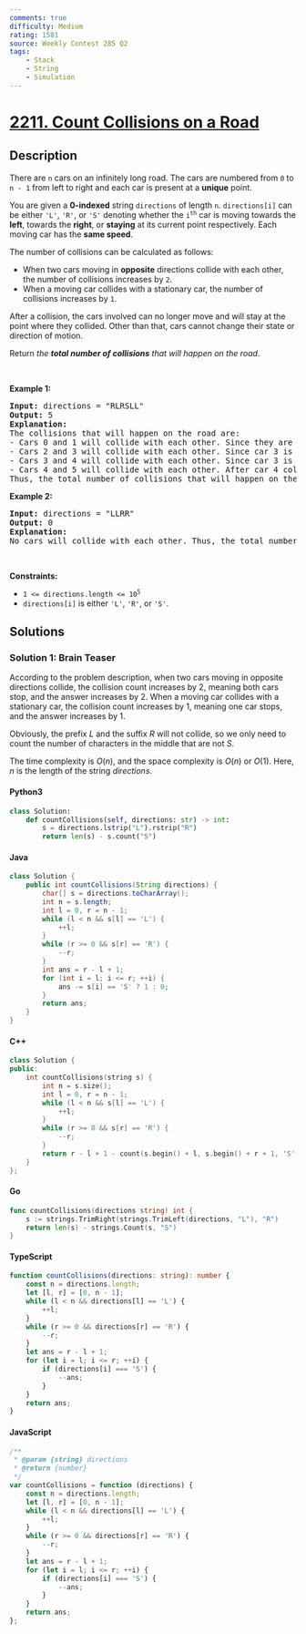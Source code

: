 ```yaml
---
comments: true
difficulty: Medium
rating: 1581
source: Weekly Contest 285 Q2
tags:
    - Stack
    - String
    - Simulation
---
```


<!-- problem:start -->

# [2211. Count Collisions on a Road](https://leetcode.com/problems/count-collisions-on-a-road)

## Description

<!-- description:start -->

<p>There are <code>n</code> cars on an infinitely long road. The cars are numbered from <code>0</code> to <code>n - 1</code> from left to right and each car is present at a <strong>unique</strong> point.</p>

<p>You are given a <strong>0-indexed</strong> string <code>directions</code> of length <code>n</code>. <code>directions[i]</code> can be either <code>&#39;L&#39;</code>, <code>&#39;R&#39;</code>, or <code>&#39;S&#39;</code> denoting whether the <code>i<sup>th</sup></code> car is moving towards the <strong>left</strong>, towards the <strong>right</strong>, or <strong>staying</strong> at its current point respectively. Each moving car has the <strong>same speed</strong>.</p>

<p>The number of collisions can be calculated as follows:</p>

<ul>
	<li>When two cars moving in <strong>opposite</strong> directions collide with each other, the number of collisions increases by <code>2</code>.</li>
	<li>When a moving car collides with a stationary car, the number of collisions increases by <code>1</code>.</li>
</ul>

<p>After a collision, the cars involved can no longer move and will stay at the point where they collided. Other than that, cars cannot change their state or direction of motion.</p>

<p>Return <em>the <strong>total number of collisions</strong> that will happen on the road</em>.</p>

<p>&nbsp;</p>
<p><strong class="example">Example 1:</strong></p>

<pre>
<strong>Input:</strong> directions = &quot;RLRSLL&quot;
<strong>Output:</strong> 5
<strong>Explanation:</strong>
The collisions that will happen on the road are:
- Cars 0 and 1 will collide with each other. Since they are moving in opposite directions, the number of collisions becomes 0 + 2 = 2.
- Cars 2 and 3 will collide with each other. Since car 3 is stationary, the number of collisions becomes 2 + 1 = 3.
- Cars 3 and 4 will collide with each other. Since car 3 is stationary, the number of collisions becomes 3 + 1 = 4.
- Cars 4 and 5 will collide with each other. After car 4 collides with car 3, it will stay at the point of collision and get hit by car 5. The number of collisions becomes 4 + 1 = 5.
Thus, the total number of collisions that will happen on the road is 5. 
</pre>

<p><strong class="example">Example 2:</strong></p>

<pre>
<strong>Input:</strong> directions = &quot;LLRR&quot;
<strong>Output:</strong> 0
<strong>Explanation:</strong>
No cars will collide with each other. Thus, the total number of collisions that will happen on the road is 0.</pre>

<p>&nbsp;</p>
<p><strong>Constraints:</strong></p>

<ul>
	<li><code>1 &lt;= directions.length &lt;= 10<sup>5</sup></code></li>
	<li><code>directions[i]</code> is either <code>&#39;L&#39;</code>, <code>&#39;R&#39;</code>, or <code>&#39;S&#39;</code>.</li>
</ul>

<!-- description:end -->

## Solutions

<!-- solution:start -->

### Solution 1: Brain Teaser

According to the problem description, when two cars moving in opposite directions collide, the collision count increases by $2$, meaning both cars stop, and the answer increases by $2$. When a moving car collides with a stationary car, the collision count increases by $1$, meaning one car stops, and the answer increases by $1$.

Obviously, the prefix $\textit{L}$ and the suffix $\textit{R}$ will not collide, so we only need to count the number of characters in the middle that are not $\textit{S}$.

The time complexity is $O(n)$, and the space complexity is $O(n)$ or $O(1)$. Here, $n$ is the length of the string $\textit{directions}$.

<!-- tabs:start -->

#### Python3

```python
class Solution:
    def countCollisions(self, directions: str) -> int:
        s = directions.lstrip("L").rstrip("R")
        return len(s) - s.count("S")
```

#### Java

```java
class Solution {
    public int countCollisions(String directions) {
        char[] s = directions.toCharArray();
        int n = s.length;
        int l = 0, r = n - 1;
        while (l < n && s[l] == 'L') {
            ++l;
        }
        while (r >= 0 && s[r] == 'R') {
            --r;
        }
        int ans = r - l + 1;
        for (int i = l; i <= r; ++i) {
            ans -= s[i] == 'S' ? 1 : 0;
        }
        return ans;
    }
}
```

#### C++

```cpp
class Solution {
public:
    int countCollisions(string s) {
        int n = s.size();
        int l = 0, r = n - 1;
        while (l < n && s[l] == 'L') {
            ++l;
        }
        while (r >= 0 && s[r] == 'R') {
            --r;
        }
        return r - l + 1 - count(s.begin() + l, s.begin() + r + 1, 'S');
    }
};
```

#### Go

```go
func countCollisions(directions string) int {
	s := strings.TrimRight(strings.TrimLeft(directions, "L"), "R")
	return len(s) - strings.Count(s, "S")
}
```

#### TypeScript

```ts
function countCollisions(directions: string): number {
    const n = directions.length;
    let [l, r] = [0, n - 1];
    while (l < n && directions[l] == 'L') {
        ++l;
    }
    while (r >= 0 && directions[r] == 'R') {
        --r;
    }
    let ans = r - l + 1;
    for (let i = l; i <= r; ++i) {
        if (directions[i] === 'S') {
            --ans;
        }
    }
    return ans;
}
```

#### JavaScript

```js
/**
 * @param {string} directions
 * @return {number}
 */
var countCollisions = function (directions) {
    const n = directions.length;
    let [l, r] = [0, n - 1];
    while (l < n && directions[l] == 'L') {
        ++l;
    }
    while (r >= 0 && directions[r] == 'R') {
        --r;
    }
    let ans = r - l + 1;
    for (let i = l; i <= r; ++i) {
        if (directions[i] === 'S') {
            --ans;
        }
    }
    return ans;
};
```

<!-- tabs:end -->

<!-- solution:end -->

<!-- problem:end -->

